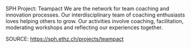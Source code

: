 SPH Project: Teampact
We are the network for team coaching and innovation processes. Our interdisciplinary team of coaching enthusiasts loves helping others to grow. Our activities involve coaching, facilitation, moderating workshops and reflecting our experiences together.


SOURCE: https://sph.ethz.ch/projects/teampact